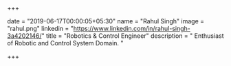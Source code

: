 +++

date = "2019-06-17T00:00:05+05:30" 
name = "Rahul Singh"
image = "rahul.png"
linkedin = "https://www.linkedin.com/in/rahul-singh-3a4202146/"
title = "Robotics & Control Engineer"
description = " Enthusiast of Robotic and Control System Domain. "

+++